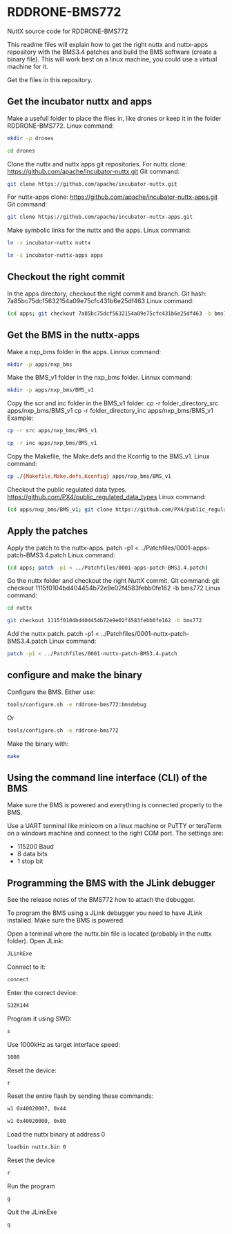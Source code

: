 # RDDRONE-BMS772
NuttX source code for RDDRONE-BMS772

This readme files will explain how to get the right nuttx and nuttx-apps repository with the BMS3.4 patches and build the BMS software (create a binary file).
This will work best on a linux machine, you could use a virtual machine for it.

Get the files in this repository. 

## Get the incubator nuttx and apps
Make a usefull folder to place the files in, like drones or keep it in the folder RDDRONE-BMS772.
Linux command:
```bash
mkdir -p drones
```
```bash
cd drones
```

Clone the nuttx and nuttx apps git repositories.
For nuttx clone:
https://github.com/apache/incubator-nuttx.git
Git command:
```bash
git clone https://github.com/apache/incubator-nuttx.git
```
For nuttx-apps clone:
https://github.com/apache/incubator-nuttx-apps.git
Git command:
```bash
git clone https://github.com/apache/incubator-nuttx-apps.git
```
Make symbolic links for the nuttx and the apps.
Linux command:
```bash
ln -s incubator-nuttx nuttx
```
```bash
ln -s incubator-nuttx-apps apps
```
## Checkout the right commit
In the apps directory, checkout the right commit and branch.
Git hash: 7a85bc75dcf5632154a09e75cfc431b6e25df463
Linux command:
```bash
(cd apps; git checkout 7a85bc75dcf5632154a09e75cfc431b6e25df463 -b bms772)
```
## Get the BMS in the nuttx-apps
Make a nxp_bms folder in the apps.
Linnux command:
```bash
mkdir -p apps/nxp_bms
```
Make the BMS_v1 folder in the nxp_bms folder.
Linnux command:
```bash
mkdir -p apps/nxp_bms/BMS_v1
```
Copy the scr and inc folder in the BMS_v1 folder.
cp -r folder_directory_src apps/nxp_bms/BMS_v1
cp -r folder_directory_inc apps/nxp_bms/BMS_v1
Example:
```bash
cp -r src apps/nxp_bms/BMS_v1
```
```bash
cp -r inc apps/nxp_bms/BMS_v1
```
Copy the Makefile, the Make.defs and the Kconfig to the BMS_v1. Linux command:
```bash
cp ./{Makefile,Make.defs,Kconfig} apps/nxp_bms/BMS_v1
```
Checkout the public regulated data types.
https://github.com/PX4/public_regulated_data_types
Linux command:
```bash
(cd apps/nxp_bms/BMS_v1; git clone https://github.com/PX4/public_regulated_data_types)
```
## Apply the patches
Apply the patch to the nuttx-apps.
patch -p1 < ../Patchfiles/0001-apps-patch-BMS3.4.patch
Linux command:
```bash
(cd apps; patch -p1 < ../Patchfiles/0001-apps-patch-BMS3.4.patch)
```
Go the nuttx folder and checkout the right NuttX commit.
Git command:
git checkout 1115f0104bd404454b72e9e02f4583febb0fe162 -b bms772
Linux command:
```bash
cd nuttx
```
```bash
git checkout 1115f0104bd404454b72e9e02f4583febb0fe162 -b bms772
```
Add the nuttx patch.
patch -p1 < ../Patchfiles/0001-nuttx-patch-BMS3.4.patch
Linux command:
```bash
patch -p1 < ../Patchfiles/0001-nuttx-patch-BMS3.4.patch
```
## configure and make the binary
Configure the BMS.
Either use:
```bash
tools/configure.sh -e rddrone-bms772:bmsdebug
```
Or 
```bash
tools/configure.sh -e rddrone-bms772
```
Make the binary with: 
```bash
make
```
## Using the command line interface (CLI) of the BMS
Make sure the BMS is powered and everything is connected properly to the BMS.

Use a UART terminal like minicom on a linux machine or PuTTY or teraTerm on a windows machine and connect to the right COM port.
The settings are:
*	115200 Baud
*	8 data bits
*	1 stop bit

## Programming the BMS with the JLink debugger
See the release notes of the BMS772 how to attach the debugger.

To program the BMS using a JLink debugger you need to have JLink installed.
Make sure the BMS is powered.

Open a terminal where the nuttx.bin file is located (probably in the nuttx folder).
Open JLink:
```bash
JLinkExe
```
Connect to it:
```bash
connect
```
Enter the correct device:
```bash
S32K144
```
Program it using SWD:
```bash
s
```
Use 1000kHz as target interface speed:
```bash
1000
```
Reset the device:
```bash
r
```
Reset the entire flash by sending these commands:
```bash
w1 0x40020007, 0x44     
```
```bash
w1 0x40020000, 0x80    
```
Load the nuttx binary at address 0
```bash
loadbin nuttx.bin 0
```
Reset the device
```bash
r
```
Run the program
```bash
g
```
Quit the JLinkExe 
```bash
q
```

